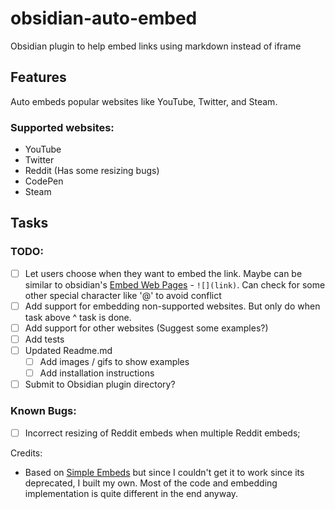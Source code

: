 # obsidian-auto-embed
 Obsidian plugin to help embed links using markdown instead of iframe
 
## Features
Auto embeds popular websites like YouTube, Twitter, and Steam. 

### Supported websites:
- YouTube
- Twitter
- Reddit (Has some resizing bugs)
- CodePen
- Steam

## Tasks
### TODO:
- [ ] Let users choose when they want to embed the link. Maybe can be similar to obsidian's [Embed Web Pages](https://help.obsidian.md/Editing+and+formatting/Embed+web+pages) - `![](link)`. Can check for some other special character like '@' to avoid conflict
- [ ] Add support for embedding non-supported websites. But only do when task above ^ task is done.
- [ ] Add support for other websites (Suggest some examples?)
- [ ] Add tests
- [ ] Updated Readme.md
	- [ ]  Add images / gifs to show examples
 	- [ ]  Add installation instructions
- [ ]  Submit to Obsidian plugin directory?

### Known Bugs: 
- [ ] Incorrect resizing of Reddit embeds when multiple Reddit embeds;

Credits:
- Based on [Simple Embeds](https://github.com/samwarnick/obsidian-simple-embeds/blob/main/README.md) but since I couldn't get it to work since its deprecated, I built my own. Most of the code and embedding implementation is quite different in the end anyway.
